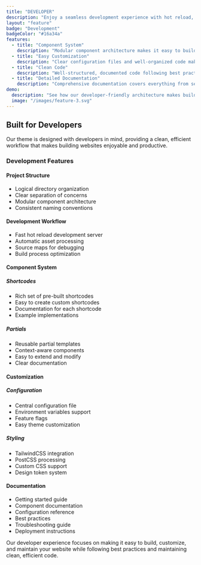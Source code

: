 ```yaml
---
title: "DEVELOPER"
description: "Enjoy a seamless development experience with hot reload, component-based architecture, and clean, maintainable code."
layout: "feature"
badge: "Development"
badgeColor: "#16a34a"
features:
  - title: "Component System"
    description: "Modular component architecture makes it easy to build and maintain your website. Reuse components across pages while maintaining consistency."
  - title: "Easy Customization"
    description: "Clear configuration files and well-organized code make it simple to customize any aspect of your site. No deep Hugo knowledge required."
  - title: "Clean Code"
    description: "Well-structured, documented code following best practices. Makes maintenance and updates straightforward for any developer."
  - title: "Detailed Documentation"
    description: "Comprehensive documentation covers everything from setup to advanced customization. Includes examples and best practices."
demo:
  description: "See how our developer-friendly architecture makes building websites a breeze."
  image: "/images/feature-3.svg"
---
```


## Built for Developers

Our theme is designed with developers in mind, providing a clean, efficient workflow that makes building websites enjoyable and productive.

### Development Features

#### Project Structure
- Logical directory organization
- Clear separation of concerns
- Modular component architecture
- Consistent naming conventions

#### Development Workflow
- Fast hot reload development server
- Automatic asset processing
- Source maps for debugging
- Build process optimization

#### Component System

##### Shortcodes
- Rich set of pre-built shortcodes
- Easy to create custom shortcodes
- Documentation for each shortcode
- Example implementations

##### Partials
- Reusable partial templates
- Context-aware components
- Easy to extend and modify
- Clear documentation

#### Customization

##### Configuration
- Central configuration file
- Environment variables support
- Feature flags
- Easy theme customization

##### Styling
- TailwindCSS integration
- PostCSS processing
- Custom CSS support
- Design token system

#### Documentation
- Getting started guide
- Component documentation
- Configuration reference
- Best practices
- Troubleshooting guide
- Deployment instructions

Our developer experience focuses on making it easy to build, customize, and maintain your website while following best practices and maintaining clean, efficient code.
